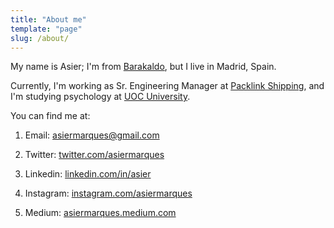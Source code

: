 ```yaml
---
title: "About me"
template: "page"
slug: /about/
---
```


My name is Asier; I'm from [Barakaldo](http://maps.google.es/maps?q=Barakaldo&hl=es&ie=UTF8&ll=43.2932,-2.988281&spn=11.992083,15.578613&t=h&z=6&iwloc=addr&om=1), 
but I live in Madrid, Spain.

Currently, I'm working as Sr. Engineering Manager at [Packlink Shipping](https://www.packlink.com/), and 
I'm studying psychology at [UOC University](https://www.uoc.edu/).

You can find me at:

  1. Email: asiermarques@gmail.com
  
  2. Twitter: [twitter.com/asiermarques](https://twitter.com/asiermarques)
  
  3. Linkedin: [linkedin.com/in/asier](https://www.linkedin.com/in/asier)

  4. Instagram: [instagram.com/asiermarques](https://instagram.com/asiermarques)

  5. Medium: [asiermarques.medium.com](https://asiermarques.medium.com)


